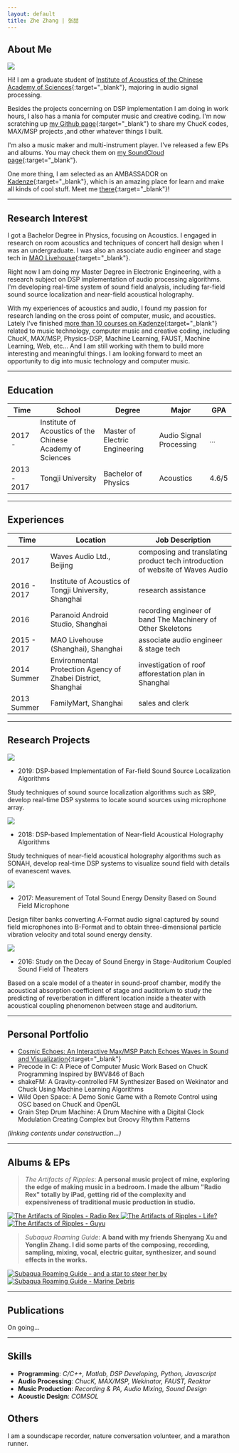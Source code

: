 ```yaml
---
layout: default
title: Zhe Zhang | 张喆
---
```


## About Me

<img class="profile-picture" src="homer.jpg">

Hi! I am a graduate student of [Institute of Acoustics of the Chinese Academy of Sciences](http://english.ioa.cas.cn/){:target="_blank"}, majoring in audio signal processing.

Besides the projects concerning on DSP implementation I am doing in work hours, I also has a mania for computer music and creative coding. I'm now scratching up [my Github page](https://github.com/Paranoid2droid){:target="_blank"} to share my ChucK codes, MAX/MSP projects ,and other whatever things I built.

I'm also a music maker and multi-instrument player. I've released a few EPs and albums. You may check them on [my SoundCloud page](https://soundcloud.com/paranoid2droid){:target="_blank"}.

One more thing, I am selected as an AMBASSADOR on [Kadenze](https://www.kadenze.com/){:target="_blank"}, which is an amazing place for learn and make all kinds of cool stuff. Meet me [there](https://www.kadenze.com/users/zhe-zhang){:target="_blank"}!

---

## Research Interest

I got a Bachelor Degree in Physics, focusing on Acoustics. I engaged in research on room acoustics and techniques of concert hall design when I was an undergraduate. I was also an associate audio engineer and stage tech in [MAO Livehouse](http://mao-music.com){:target="_blank"}.

Right now I am doing my Master Degree in Electronic Engineering, with a research subject on DSP implementation of audio processing algorithms. I'm developing real-time system of sound field analysis, including far-field sound source localization and near-field acoustical holography. 

With my experiences of acoustics and audio, I found my passion for research landing on the cross point of computer, music, and acoustics. Lately I've finished [more than 10 courses on Kadenze](https://www.kadenze.com/users/zhe-zhang#tab-certificates){:target="_blank"} related to music technology, computer music and creative coding, including ChucK, MAX/MSP, Physics-DSP, Machine Learning, FAUST, Machine Learning, Web, etc... And I am still working with them to build more interesting and meaningful things. I am looking forward to meet an opportunity to dig into music technology and computer music.

---

## Education

Time      | School                                                    | Degree                         | Major     | GPA
----------|-----------------------------------------------------------|--------------------------------|-----------|------ 
2017 -      | Institute of Acoustics of the Chinese Academy of Sciences | Master of Electric Engineering | Audio Signal Processing | ...
2013 - 2017 | Tongji University                                         | Bachelor of Physics            | Acoustics | 4.6/5 

---

## Experiences

Time      | Location                  | Job Description                  
----------|---------------------------|------------------
2017       | Waves Audio Ltd., Beijing | composing and translating product tech introduction of website of Waves Audio
2016 - 2017 | Institute of Acoustics of Tongji University, Shanghai | research assistance
2016       | Paranoid Android Studio, Shanghai | recording engineer of band The Machinery of Other Skeletons 
2015 - 2017 | MAO Livehouse (Shanghai), Shanghai | associate audio engineer & stage tech
2014 Summer | Environmental Protection Agency of Zhabei District, Shanghai | investigation of roof afforestation plan in Shanghai
2013 Summer | FamilyMart, Shanghai | sales and clerk

---

## Research Projects

<img class="project-picture" src="research_1.jpg">

* 2019: DSP-based Implementation of Far-field Sound Source Localization Algorithms

Study techniques of sound source localization algorithms such as SRP, develop real-time DSP systems to locate sound sources using microphone array.

<img class="project-picture" src="research_2.gif">

* 2018: DSP-based Implementation of Near-field Acoustical Holography Algorithms

Study techniques of near-field acoustical holography algorithms such as SONAH, develop real-time DSP systems to visualize sound field with details of evanescent waves.

<img class="project-picture" src="research_3.jpg">

* 2017: Measurement of Total Sound Energy Density Based on Sound Field Microphone

Design filter banks converting A-Format audio signal captured by sound field microphones into B-Format and to obtain three-dimensional particle vibration velocity and total sound energy density.

<img class="project-picture" src="research_4.jpg">

* 2016: Study on the Decay of Sound Energy in Stage-Auditorium Coupled Sound Field of Theaters

Based on a scale model of a theater in sound-proof chamber, modify the acoustical absorption coefficient of stage and auditorium to study the predicting of reverberation in different location inside a theater with acoustical coupling phenomenon between stage and auditorium.

---

## Personal Portfolio

* [Cosmic Echoes: An Interactive Max/MSP Patch Echoes Waves in Sound and Visualization](https://www.kadenze.com/users/zhe-zhang/portfolio_projects/ii-c8d45663-014f-412c-9de1-e0ea8bed9224){:target="_blank"}
* Precode in C: A Piece of Computer Music Work Based on ChucK Programming Inspired by BWV846 of Bach
* shakeFM: A Gravity-controlled FM Synthesizer Based on Wekinator and Chuck Using Machine Learning Algorithms
* Wild Open Space: A Demo Sonic Game with a Remote Control using OSC based on ChucK and OpenGL 
* Grain Step Drum Machine: A Drum Machine with a Digital Clock Modulation Creating Complex but Groovy Rhythm Patterns

*(linking contents under construction...)*

---

## Albums & EPs

> *The Artifacts of Ripples*: **A personal music project of mine, exploring the edge of making music in a bedroom. I made the album "Radio Rex" totally by iPad, getting rid of the complexity and expensiveness of traditional music production in studio.**

<a href="https://theartifactsofripples.bandcamp.com/album/radio-rex" target="_blank">
<img class="cover-picture" src="radiorex.jpg" title="The Artifacts of Ripples - Radio Rex" alt="The Artifacts of Ripples - Radio Rex" />
</a>
<a href="https://theartifactsofripples.bandcamp.com/album/life" target="_blank">
<img class="cover-picture" src="life.jpg" title="The Artifacts of Ripples - Life?" alt="The Artifacts of Ripples - Life?" />
</a>
<a href="https://theartifactsofripples.bandcamp.com/album/guyu" target="_blank">
<img class="cover-picture" src="guyu.jpg" title="The Artifacts of Ripples - Guyu" alt="The Artifacts of Ripples - Guyu" />
</a>

<!---
[![alt text](radiorex.jpg "Radio Rex"){:height="100px" width="100px" style="float:left"}](https://theartifactsofripples.bandcamp.com/album/radio-rex)
-->

<!--
<iframe width="100%" height="200" scrolling="no" frameborder="no" allow="autoplay" src="https://w.soundcloud.com/player/?url=https%3A//api.soundcloud.com/playlists/703468422&color=%237c766d&auto_play=false&hide_related=false&show_comments=true&show_user=true&show_reposts=false&show_teaser=true&visual=true"></iframe>

<iframe width="100%" height="200" scrolling="no" frameborder="no" allow="autoplay" src="https://w.soundcloud.com/player/?url=https%3A//api.soundcloud.com/playlists/703446387&color=%236c8b5c&auto_play=false&hide_related=false&show_comments=true&show_user=true&show_reposts=false&show_teaser=true&visual=true"></iframe>

<iframe width="100%" height="200" scrolling="no" frameborder="no" allow="autoplay" src="https://w.soundcloud.com/player/?url=https%3A//api.soundcloud.com/tracks/571439184&color=%235c6c44&auto_play=false&hide_related=false&show_comments=true&show_user=true&show_reposts=false&show_teaser=true&visual=true"></iframe>
-->

> *Subaqua Roaming Guide*: **A band with my friends Shenyang Xu and Yonglin Zhang. I did some parts of the composing, recording, sampling, mixing, vocal, electric guitar, synthesizer, and sound effects in the works.**


<a href="https://subaquaroamingguide.bandcamp.com/album/and-a-star-to-steer-her-by" target="_blank">
<img class="cover-picture" src="andastartosteerherby.jpg" title="Subaqua Roaming Guide - and a star to steer her by" alt="Subaqua Roaming Guide - and a star to steer her by" />
</a>
<a href="https://subaquaroamingguide.bandcamp.com/album/marine-debris" target="_blank">
<img class="cover-picture" src="marinedebris.jpg" title="Subaqua Roaming Guide - Marine Debris" alt="Subaqua Roaming Guide - Marine Debris" />
</a>

<!---
<iframe width="100%" height="200" scrolling="no" frameborder="no" allow="autoplay" src="https://w.soundcloud.com/player/?url=https%3A//api.soundcloud.com/playlists/703417029&color=%230a3665&auto_play=false&hide_related=false&show_comments=true&show_user=true&show_reposts=false&show_teaser=true&visual=true"></iframe>

<iframe width="100%" height="200" scrolling="no" frameborder="no" allow="autoplay" src="https://w.soundcloud.com/player/?url=https%3A//api.soundcloud.com/playlists/702584835&color=%235b759c&auto_play=false&hide_related=false&show_comments=true&show_user=true&show_reposts=false&show_teaser=true&visual=true"></iframe>
-->

---

## Publications

On going...

---

## Skills

* **Programming**: *C/C++, Matlab, DSP Developing, Python, Javascript*
* **Audio Processing**: *ChucK, MAX/MSP, Wekinator, FAUST, Reaktor*
* **Music Production**: *Recording & PA, Audio Mixing, Sound Design*
* **Acoustic Design**: *COMSOL*

## Others

I am a soundscape recorder, nature conversation volunteer, and a marathon runner.